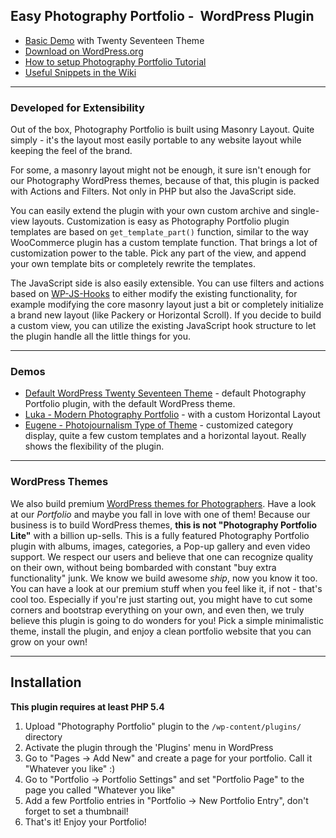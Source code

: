 ## Easy Photography Portfolio -  WordPress Plugin
* [Basic Demo](http://default.portfolio.bycolormelon.com/) with Twenty Seventeen Theme
* [Download on WordPress.org](https://wordpress.org/plugins/photography-portfolio/)
* [How to setup Photography Portfolio Tutorial](https://youtu.be/b5mevuD-hPI?list=PLhppommwLJT7s8fdVDlGzrZoiS8j_yr7W)
* [Useful Snippets in the Wiki](https://github.com/justnorris/easy-photography-portfolio/wiki)

---


### Developed for Extensibility

Out of the box, Photography Portfolio is built using Masonry Layout.
Quite simply - it's the layout most easily portable to any website layout while keeping the feel of the brand.

For some, a masonry layout might not be enough, it sure isn't enough for our Photography WordPress themes, because of that, this plugin is packed with Actions and Filters. Not only in PHP but also the JavaScript side.

You can easily extend the plugin with your own custom archive and single-view layouts. Customization is easy as Photography Portfolio plugin templates are based on `get_template_part()` function, similar to the way WooCommerce plugin has a custom template function. That brings a lot of customization power to the table. Pick any part of the view, and append your own template bits or completely rewrite the templates.

The JavaScript side is also easily extensible.
You can use filters and actions based on [WP-JS-Hooks](https://github.com/carldanley/WP-JS-Hooks) to either modify the existing functionality, for example modifying the core masonry layout just a bit or completely initialize a brand new layout (like Packery or Horizontal Scroll). If you decide to build a custom view, you can utilize the existing JavaScript hook structure to let the plugin handle all the little things for you.

---

### Demos

* [Default WordPress Twenty Seventeen Theme](http://default.portfolio.bycolormelon.com/) - default Photography Portfolio plugin, with the default WordPress theme.
* [Luka - Modern Photography Portfolio](http://luka.bycolormelon.com/) - with a custom Horizontal Layout
* [Eugene - Photojournalism Type of Theme](http://eugene.bycolormelon.com/) - customized category display, quite a few custom templates and a horizontal layout. Really shows the flexibility of the plugin.


---


### WordPress Themes

We also build premium [WordPress themes for Photographers](https://colormelon.com). Have a look at our *Portfolio* and maybe you fall in love with one of them!
Because our business is to build WordPress themes, **this is not "Photography Portfolio Lite"** with a billion up-sells. This is a fully featured Photography Portfolio plugin with albums, images, categories, a Pop-up gallery and even video support.
We respect our users and believe that one can recognize quality on their own, without being bombarded with constant "buy extra functionality" junk. We know we build awesome *ship*, now you know it too. You can have a look at our premium stuff when you feel like it, if not - that's cool too. Especially if you're just starting out, you might have to cut some corners and bootstrap everything on your own, and even then, we truly believe this plugin is going to do wonders for you! Pick a simple minimalistic theme, install the plugin, and enjoy a clean portfolio website that you can grow on your own!

---

## Installation

**This plugin requires at least PHP 5.4**

1. Upload "Photography Portfolio" plugin to the `/wp-content/plugins/` directory
2. Activate the plugin through the 'Plugins' menu in WordPress
3. Go to "Pages -> Add New" and create a page for your portfolio. Call it "Whatever you like" :)
4. Go to "Portfolio -> Portfolio Settings" and set "Portfolio Page" to the page you called "Whatever you like"
5. Add a few Portfolio entries in "Portfolio -> New Portfolio Entry", don't forget to set a thumbnail!
6. That's it! Enjoy your Portfolio!


